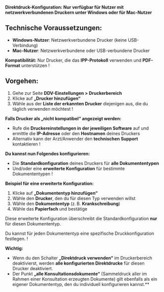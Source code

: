 ﻿**Direktdruck-Konfiguration: Nur verfügbar für Nutzer mit netzwerkverbundenen Druckern unter Windows oder für Mac-Nutzer** 
## **Technische Voraussetzungen:** 
- **Windows-Nutzer**: Netzwerkverbundene Drucker (keine USB-Verbindung) 
- **Mac-Nutzer**: Netzwerkverbundene oder USB-verbundene Drucker 

**Kompatibilität:** Nur Drucker, die das **IPP-Protokoll** verwenden und **PDF-Format** unterstützen !
## **Vorgehen**: 
1. Gehe zur Seite **DDV-Einstellungen > Druckerbereich** 
1. Klicke auf **„Drucker hinzufügen“** 
1. Wähle aus der **Liste der erkannten Drucker** diejenigen aus, die du täglich verwenden möchtest !

**Falls Drucker als „nicht kompatibel“ angezeigt werden:** 

- Rufe die **Druckereinstellungen in der jeweiligen Software** auf und ermittle die **IP-Adresse** oder den **Hostnamen** deines Druckers 
- Alternativ kann der Arzt/Anwender den **technischen Support** kontaktieren !

**Du kannst nun Folgendes konfigurieren:** 

- Die **Standardkonfiguration** deines Druckers für **alle Dokumententypen** 
- Und/oder eine **erweiterte Konfiguration** für bestimmte Dokumententypen !

**Beispiel für eine erweiterte Konfiguration:** 

1. Klicke auf **„Dokumententyp hinzufügen“** 
1. Wähle den **Drucker**, den du für diesen Typ verwenden willst 
1. Wähle den **Dokumententyp** (z. B. **Krankschreibung**) 
1. Wähle das **Papierfach** und bestätige 

Diese erweiterte Konfiguration überschreibt die Standardkonfiguration **nur** für diesen Dokumententyp. 

Du kannst für jeden Dokumententyp eine spezifische Druckkonfiguration festlegen. !

**Wichtig:** 

- Wenn du den Schalter **„Direktdruck verwenden“** im Druckerbereich deaktivierst, werden **alle konfigurierten Direktdrucke** für diesen Drucker deaktiviert. 
- Der Punkt **„alle Konsultationsdokumente“** (Sammeldruck aller im Rahmen einer Konsultation erzeugten Dokumente) gilt ebenfalls als ein eigener Dokumententyp, den du individuell konfigurieren kannst.** 




